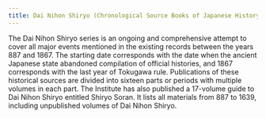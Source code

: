 ```yaml
---
title: Dai Nihon Shiryo (Chronological Source Books of Japanese History)
---
```


The Dai Nihon Shiryo series is an ongoing and comprehensive attempt to cover all major events mentioned in the existing records between the years 887 and 1867. The starting date corresponds with the date when the ancient Japanese state abandoned compilation of official histories, and 1867 corresponds with the last year of Tokugawa rule. Publications of these historical sources are divided into sixteen parts or periods with multiple volumes in each part. The Institute has also published a 17-volume guide to Dai Nihon Shiryo entitled Shiryo Soran. It lists all materials from 887 to 1639, including unpublished volumes of Dai Nihon Shiryo.